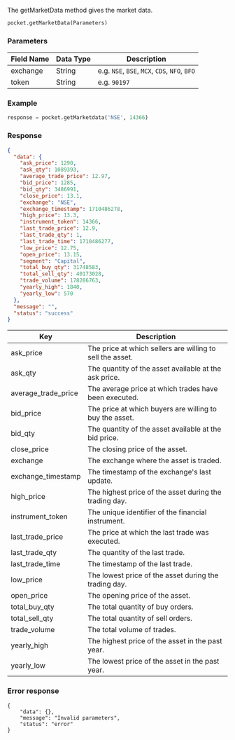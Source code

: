 <!-- ## Get Market Data -->
The getMarketData method gives the market data.

```python
pocket.getMarketData(Parameters)
```

### Parameters
| Field Name | Data Type | Description                           |
|------------|-----------|---------------------------------------|
| exchange   | String    | e.g. `NSE`, `BSE`, `MCX`, `CDS`, `NFO`, `BFO`    |
| token      | String    | e.g. `90197`                            |


### Example
```python
response = pocket.getMarketdata('NSE', 14366)
```


### Response
```json
{
  "data": {
    "ask_price": 1290,
    "ask_qty": 1089393,
    "average_trade_price": 12.97,
    "bid_price": 1285,
    "bid_qty": 3486991,
    "close_price": 13.1,
    "exchange": "NSE",
    "exchange_timestamp": 1710486278,
    "high_price": 13.3,
    "instrument_token": 14366,
    "last_trade_price": 12.9,
    "last_trade_qty": 1,
    "last_trade_time": 1710486277,
    "low_price": 12.75,
    "open_price": 13.15,
    "segment": "Capital",
    "total_buy_qty": 31748583,
    "total_sell_qty": 40173028,
    "trade_volume": 178286763,
    "yearly_high": 1840,
    "yearly_low": 570
  },
  "message": "",
  "status": "success"
}
```

| Key                 | Description                                               |
|---------------------|-----------------------------------------------------------|
| ask_price           | The price at which sellers are willing to sell the asset. |
| ask_qty             | The quantity of the asset available at the ask price.     |
| average_trade_price | The average price at which trades have been executed.     |
| bid_price           | The price at which buyers are willing to buy the asset.   |
| bid_qty             | The quantity of the asset available at the bid price.     |
| close_price         | The closing price of the asset.                           |
| exchange            | The exchange where the asset is traded.                   |
| exchange_timestamp | The timestamp of the exchange's last update.              |
| high_price          | The highest price of the asset during the trading day.    |
| instrument_token    | The unique identifier of the financial instrument.        |
| last_trade_price    | The price at which the last trade was executed.          |
| last_trade_qty      | The quantity of the last trade.                           |
| last_trade_time     | The timestamp of the last trade.                          |
| low_price           | The lowest price of the asset during the trading day.     |
| open_price          | The opening price of the asset.                           |
| total_buy_qty       | The total quantity of buy orders.                         |
| total_sell_qty      | The total quantity of sell orders.                        |
| trade_volume        | The total volume of trades.                               |
| yearly_high         | The highest price of the asset in the past year.          |
| yearly_low          | The lowest price of the asset in the past year.           |


### Error response
```
{
    "data": {},
    "message": "Invalid parameters",
    "status": "error"
}
```